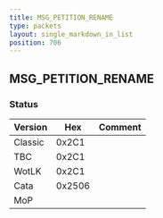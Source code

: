 ```yaml
---
title: MSG_PETITION_RENAME
type: packets
layout: single_markdown_in_list
position: 706
---
```


## MSG_PETITION_RENAME

### Status

Version    | Hex        | Comment
---------- | ---------- | ---------- 
Classic    | 0x2C1      |
TBC        | 0x2C1      |
WotLK      | 0x2C1      |
Cata       | 0x2506     |
MoP        |            |